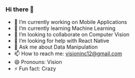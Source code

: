 ### Hi there 👋

- 🔭 I’m currently working on Mobile Applications
- 🌱 I’m currently learning Machine Learning
- 👯 I’m looking to collaborate on Computer Vision
- 🤔 I’m looking for help with React Native
- 💬 Ask me about Data Manipulation
- 📫 How to reach me: visioninc12@gmail.com
- 😄 Pronouns: Vision
- ⚡ Fun fact: Crazy

<!--
**vision72/vision72** is a ✨ _special_ ✨ repository because its `README.md` (this file) appears on your GitHub profile.

Here are some ideas to get you started:



